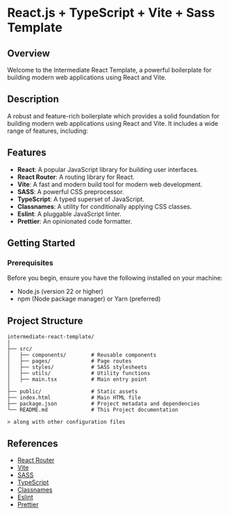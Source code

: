 # React.js + TypeScript + Vite + Sass Template

## Overview

Welcome to the Intermediate React Template, a powerful boilerplate for building
modern web applications using React and Vite.

## Description

A robust and feature-rich boilerplate which
provides a solid foundation for building modern web applications using React and
Vite. It includes a wide range of features, including:

## Features

- **React**: A popular JavaScript library for building user interfaces.
- **React Router**: A routing library for React.
- **Vite**: A fast and modern build tool for modern web development.
- **SASS**: A powerful CSS preprocessor.
- **TypeScript**: A typed superset of JavaScript.
- **Classnames**: A utility for conditionally applying CSS classes.
- **Eslint**: A pluggable JavaScript linter.
- **Prettier**: An opinionated code formatter.

## Getting Started

### Prerequisites

Before you begin, ensure you have the following installed on your machine:

- Node.js (version 22 or higher)
- npm (Node package manager) or Yarn (preferred)

## Project Structure

```
intermediate-react-template/
│
├── src/
│   ├── components/        # Reusable components
│   ├── pages/             # Page routes
│   ├── styles/            # SASS stylesheets
│   ├── utils/             # Utility functions
│   ├── main.tsx           # Main entry point
│
├── public/                # Static assets
├── index.html             # Main HTML file
├── package.json           # Project metadata and dependencies
└── README.md              # This Project documentation

> along with other configuration files
```

## References

- [React Router](https://reactrouter.com/)
- [Vite](https://vitejs.dev/)
- [SASS](https://sass-lang.com/)
- [TypeScript](https://www.typescriptlang.org/)
- [Classnames](https://github.com/JedWatson/classnames)
- [Eslint](https://eslint.org/)
- [Prettier](https://prettier.io/)
